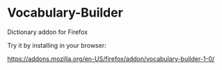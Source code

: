 # Vocabulary-Builder
Dictionary addon for Firefox

Try it by installing in your browser:

https://addons.mozilla.org/en-US/firefox/addon/vocabulary-builder-1-0/

